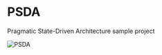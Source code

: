 # PSDA
Pragmatic State-Driven Architecture sample project


![PSDA](https://github.com/user-attachments/assets/cef25f62-7b73-430d-806f-8b30e268fe57)
